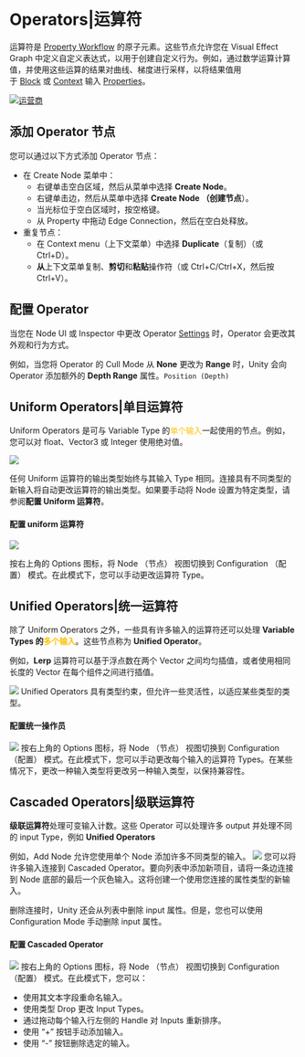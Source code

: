 # Operators|运算符
运算符是 [Property Workflow](https://docs.unity3d.com/Packages/com.unity.visualeffectgraph@17.0/manual/GraphLogicAndPhilosophy.html#property-workflow-horizontal-logic) 的原子元素。这些节点允许您在 Visual Effect Graph 中定义自定义表达式，以用于创建自定义行为。例如，通过数学运算计算值，并使用这些运算的结果对曲线、梯度进行采样，以将结果值用于 [Block](https://docs.unity3d.com/Packages/com.unity.visualeffectgraph@17.0/manual/Blocks.html) 或 [Context](https://docs.unity3d.com/Packages/com.unity.visualeffectgraph@17.0/manual/Contexts.html) 输入 [Properties](https://docs.unity3d.com/Packages/com.unity.visualeffectgraph@17.0/manual/Properties.html)。

[![运营商](https://docs.unity3d.com/Packages/com.unity.visualeffectgraph@17.0/manual/images/Operators.png)](https://docs.unity3d.com/Packages/com.unity.visualeffectgraph@17.0/manual/images/Operators.png)
## [](https://docs.unity3d.com/Packages/com.unity.visualeffectgraph@17.0/manual/Operators.html#adding-operator-nodes)添加 Operator 节点
您可以通过以下方式添加 Operator 节点：
- 在 Create Node 菜单中：
    - 右键单击空白区域，然后从菜单中选择 **Create Node**。
    - 右键单击边，然后从菜单中选择 **Create Node （创建节点**）。
    - 当光标位于空白区域时，按空格键。
    - 从 Property 中拖动 Edge Connection，然后在空白处释放。
- 重复节点：
    - 在 Context menu（上下文菜单）中选择 **Duplicate**（复制）（或 Ctrl+D）。
    - **从**上下文菜单复制、**剪切**和**粘贴**操作符（或 Ctrl+C/Ctrl+X，然后按 Ctrl+V）。

## [](https://docs.unity3d.com/Packages/com.unity.visualeffectgraph@17.0/manual/Operators.html#configuring-operators)配置 Operator
当您在 Node UI 或 Inspector 中更改 Operator [Settings](https://docs.unity3d.com/Packages/com.unity.visualeffectgraph@17.0/manual/GraphLogicAndPhilosophy.html#settings) 时，Operator 会更改其外观和行为方式。

例如，当您将 Operator 的 Cull Mode 从 **None** 更改为 **Range** 时，Unity 会向 Operator 添加额外的 **Depth Range** 属性。`Position (Depth)`

## [](https://docs.unity3d.com/Packages/com.unity.visualeffectgraph@17.0/manual/Operators.html#uniform-operators)Uniform Operators|单目运算符
Uniform Operators 是可与 Variable Type 的<font color="#ffc000">单个输入</font>一起使用的节点。例如，您可以对 float、Vector3 或 Integer 使用绝对值。

![](https://docs.unity3d.com/Packages/com.unity.visualeffectgraph@17.0/manual/images/OperatorsUniform.png)

任何 Uniform 运算符的输出类型始终与其输入 Type 相同。连接具有不同类型的新输入将自动更改运算符的输出类型。如果要手动将 Node 设置为特定类型，请参阅**配置 Uniform 运算符**。

#### [](https://docs.unity3d.com/Packages/com.unity.visualeffectgraph@17.0/manual/Operators.html#configuring-uniform-operators)配置 uniform 运算符
![](https://docs.unity3d.com/Packages/com.unity.visualeffectgraph@17.0/manual/images/OperatorsUniformOptions.png)

按右上角的 Options 图标，将 Node （节点） 视图切换到 Configuration （配置） 模式。在此模式下，您可以手动更改运算符 Type。

## [](https://docs.unity3d.com/Packages/com.unity.visualeffectgraph@17.0/manual/Operators.html#unified-operators)Unified Operators|统一运算符
除了 Uniform Operators 之外，一些具有许多输入的运算符还可以处理 **Variable Types 的<font color="#ffc000">多个输入**</font>。这些节点称为 **Unified Operator**。

例如，**Lerp** 运算符可以基于浮点数在两个 Vector 之间均匀插值，或者使用相同长度的 Vector 在每个组件之间进行插值。

![](https://docs.unity3d.com/Packages/com.unity.visualeffectgraph@17.0/manual/images/OperatorsUnified.png)
Unified Operators 具有类型约束，但允许一些灵活性，以适应某些类型的类型。

#### [](https://docs.unity3d.com/Packages/com.unity.visualeffectgraph@17.0/manual/Operators.html#configuring-unified-operators)配置统一操作员
![](https://docs.unity3d.com/Packages/com.unity.visualeffectgraph@17.0/manual/images/OperatorsUnifiedOptions.png)
按右上角的 Options 图标，将 Node （节点） 视图切换到 Configuration （配置） 模式。在此模式下，您可以手动更改每个输入的运算符 Types。在某些情况下，更改一种输入类型将更改另一种输入类型，以保持兼容性。

## [](https://docs.unity3d.com/Packages/com.unity.visualeffectgraph@17.0/manual/Operators.html#cascaded-operators)Cascaded Operators|级联运算符
**级联运算符**处理可变输入计数。这些 Operator 可以处理许多 output 并处理不同的 input Type，例如 **Unified Operators**

例如，Add Node 允许您使用单个 Node 添加许多不同类型的输入。
![](https://docs.unity3d.com/Packages/com.unity.visualeffectgraph@17.0/manual/images/OperatorsCascaded.png)
您可以将许多输入连接到 Cascaded Operator。要向列表中添加新项目，请将一条边连接到 Node 底部的最后一个灰色输入。这将创建一个使用您连接的属性类型的新输入。

删除连接时，Unity 还会从列表中删除 input 属性。但是，您也可以使用 Configuration Mode 手动删除 input 属性。

#### [](https://docs.unity3d.com/Packages/com.unity.visualeffectgraph@17.0/manual/Operators.html#configuring-cascaded-operators)配置 Cascaded Operator
![](https://docs.unity3d.com/Packages/com.unity.visualeffectgraph@17.0/manual/images/OperatorsCascadedOptions.png)
按右上角的 Options 图标，将 Node （节点） 视图切换到 Configuration （配置） 模式。在此模式下，您可以：
- 使用其文本字段重命名输入。
- 使用类型 Drop 更改 Input Types。
- 通过拖动每个输入行左侧的 Handle 对 Inputs 重新排序。
- 使用 “+” 按钮手动添加输入。
- 使用 “-” 按钮删除选定的输入。